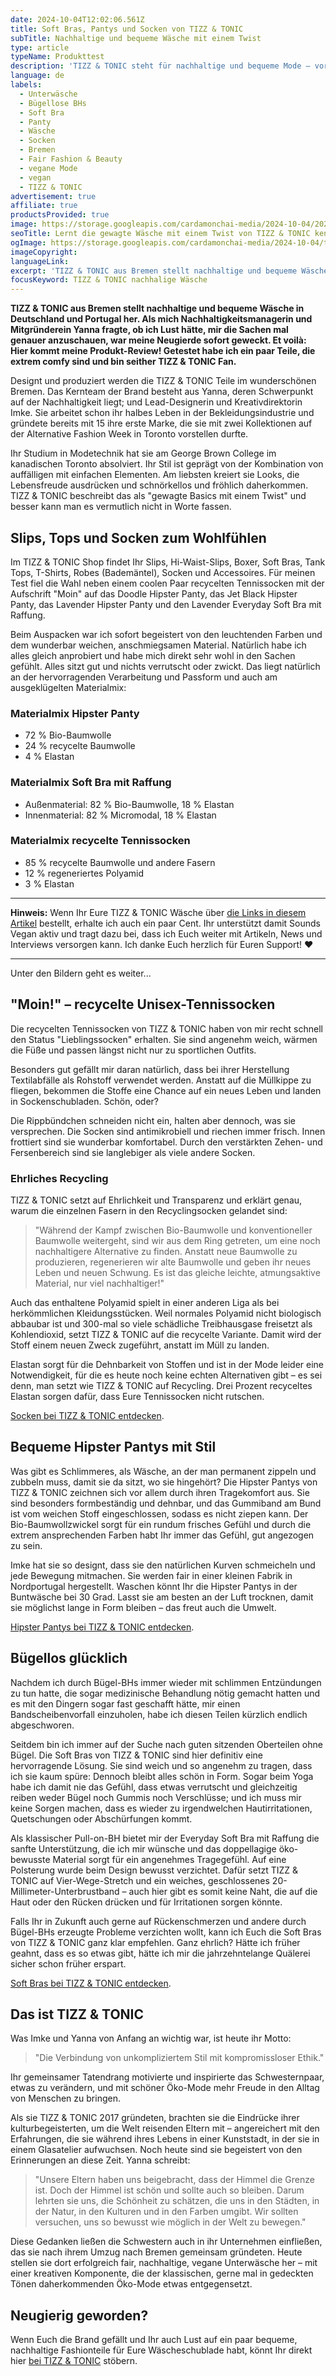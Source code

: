 ```yaml
---
date: 2024-10-04T12:02:06.561Z
title: Soft Bras, Pantys und Socken von TIZZ & TONIC
subTitle: Nachhaltige und bequeme Wäsche mit einem Twist
type: article
typeName: Produkttest
description: 'TIZZ & TONIC steht für nachhaltige und bequeme Mode – vor allem Wäsche – mit einem Twist. Lerne die Brand aus Bremen jetzt kennen und erfahre, was die Pantys, Bras und Socken so besonders macht.'
language: de
labels:
  - Unterwäsche
  - Bügellose BHs
  - Soft Bra
  - Panty
  - Wäsche
  - Socken
  - Bremen
  - Fair Fashion & Beauty
  - vegane Mode
  - vegan
  - TIZZ & TONIC
advertisement: true
affiliate: true
productsProvided: true
image: https://storage.googleapis.com/cardamonchai-media/2024-10-04/2024-09-27-tizz-tonic-soundsvegan-com-25-jpg-imagine-f8f8f8_9a928f_1024_768/640.webp
seoTitle: Lernt die gewagte Wäsche mit einem Twist von TIZZ & TONIC kennen
ogImage: https://storage.googleapis.com/cardamonchai-media/2024-10-04/tizz-tonic-soundsvegan-com-og-jpg-imagine-f8f8f8_9ca1b9_1200_628/640.webp
imageCopyright:
languageLink:
excerpt: 'TIZZ & TONIC aus Bremen stellt nachhaltige und bequeme Wäsche in Deutschland und Portugal her. Als mich Nachhaltigkeitsmanagerin und Mitgründerein Yanna fragte, ob ich Lust hätte, mir die Sachen mal genauer anzuschauen, war meine Neugierde sofort geweckt. Et voilà: Hier kommt meine Produkt-Review! Getestet habe ich ein paar Teile, die extrem comfy sind und bin seither TIZZ & TONIC Fan.'
focusKeyword: TIZZ & TONIC nachhalige Wäsche
---
```


**TIZZ & TONIC aus Bremen stellt nachhaltige und bequeme Wäsche in Deutschland und Portugal her. Als mich Nachhaltigkeitsmanagerin und Mitgründerein Yanna fragte, ob ich Lust hätte, mir die Sachen mal genauer anzuschauen, war meine Neugierde sofort geweckt. Et voilà: Hier kommt meine Produkt-Review! Getestet habe ich ein paar Teile, die extrem comfy sind und bin seither TIZZ & TONIC Fan.**

Designt und produziert werden die TIZZ & TONIC Teile im wunderschönen Bremen. Das Kernteam der Brand besteht aus Yanna, deren Schwerpunkt auf der Nachhaltigkeit liegt; und Lead-Designerin und Kreativdirektorin Imke. Sie arbeitet schon ihr halbes Leben in der Bekleidungsindustrie und gründete bereits mit 15 ihre erste Marke, die sie mit zwei Kollektionen auf der Alternative Fashion Week in Toronto vorstellen durfte.

Ihr Studium in Modetechnik hat sie am George Brown College im kanadischen Toronto absolviert. Ihr Stil ist geprägt von der Kombination von auffälligen mit einfachen Elementen. Am liebsten kreiert sie Looks, die Lebensfreude ausdrücken und schnörkellos und fröhlich daherkommen. TIZZ & TONIC beschreibt das als "gewagte Basics mit einem Twist" und besser kann man es vermutlich nicht in Worte fassen.

## Slips, Tops und Socken zum Wohlfühlen

Im TIZZ & TONIC Shop findet Ihr Slips, Hi-Waist-Slips, Boxer, Soft Bras, Tank Tops, T-Shirts, Robes (Bademäntel), Socken und Accessoires. Für meinen Test fiel die Wahl neben einem coolen Paar recycelten Tennissocken mit der Aufschrift "Moin" auf das Doodle Hipster Panty, das Jet Black Hipster Panty, das Lavender Hipster Panty und den Lavender Everyday Soft Bra mit Raffung.

Beim Auspacken war ich sofort begeistert von den leuchtenden Farben und dem wunderbar weichen, anschmiegsamen Material. Natürlich habe ich alles gleich anprobiert und habe mich direkt sehr wohl in den Sachen gefühlt. Alles sitzt gut und nichts verrutscht oder zwickt. Das liegt natürlich an der hervorragenden Verarbeitung und Passform und auch am ausgeklügelten Materialmix:

### Materialmix Hipster Panty

- 72 % Bio-Baumwolle
- 24 % recycelte Baumwolle
- 4 % Elastan

### Materialmix Soft Bra mit Raffung

- Außenmaterial: 82 % Bio-Baumwolle, 18 % Elastan
- Innenmaterial: 82 % Micromodal, 18 % Elastan

### Materialmix recycelte Tennissocken

- 85 % recycelte Baumwolle und andere Fasern
- 12 % regeneriertes Polyamid
- 3 % Elastan

---

**Hinweis:** Wenn Ihr Eure TIZZ & TONIC Wäsche über [die Links in diesem Artikel](https://t.adcell.com/p/click?promoId=378652&slotId=80259&param0=https%3A%2F%2Ftizzandtonic.com%2Fde%2F) bestellt, erhalte ich auch ein paar Cent. Ihr unterstützt damit Sounds Vegan aktiv und tragt dazu bei, dass ich Euch weiter mit Artikeln, News und Interviews versorgen kann. Ich danke Euch herzlich für Euren Support! ♥️

---

Unter den Bildern geht es weiter...

<Gallery name="tizz-tonic-soundsvegan.com-2" />

## "Moin!" – recycelte Unisex-Tennissocken

Die recycelten Tennissocken von TIZZ & TONIC haben von mir recht schnell den Status "Lieblingssocken" erhalten. Sie sind angenehm weich, wärmen die Füße und passen längst nicht nur zu sportlichen Outfits.

Besonders gut gefällt mir daran natürlich, dass bei ihrer Herstellung Textilabfälle als Rohstoff verwendet werden. Anstatt auf die Müllkippe zu fliegen, bekommen die Stoffe eine Chance auf ein neues Leben und landen in Sockenschubladen. Schön, oder?

Die Rippbündchen schneiden nicht ein, halten aber dennoch, was sie versprechen. Die Socken sind antimikrobiell und riechen immer frisch. Innen frottiert sind sie wunderbar komfortabel. Durch den verstärkten Zehen- und Fersenbereich sind sie langlebiger als viele andere Socken.

### Ehrliches Recycling

TIZZ & TONIC setzt auf Ehrlichkeit und Transparenz und erklärt genau, warum die einzelnen Fasern in den Recyclingsocken gelandet sind:

> "Während der Kampf zwischen Bio-Baumwolle und konventioneller Baumwolle weitergeht, sind wir aus dem Ring getreten, um eine noch nachhaltigere Alternative zu finden. Anstatt neue Baumwolle zu produzieren, regenerieren wir alte Baumwolle und geben ihr neues Leben und neuen Schwung. Es ist das gleiche leichte, atmungsaktive Material, nur viel nachhaltiger!"

Auch das enthaltene Polyamid spielt in einer anderen Liga als bei herkömmlichen Kleidungsstücken. Weil normales Polyamid nicht biologisch abbaubar ist und 300-mal so viele schädliche Treibhausgase freisetzt als Kohlendioxid, setzt TIZZ & TONIC auf die recycelte Variante. Damit wird der Stoff einem neuen Zweck zugeführt, anstatt im Müll zu landen.

Elastan sorgt für die Dehnbarkeit von Stoffen und ist in der Mode leider eine Notwendigkeit, für die es heute noch keine echten Alternativen gibt – es sei denn, man setzt wie TIZZ & TONIC auf Recycling. Drei Prozent recyceltes Elastan sorgen dafür, dass Eure Tennissocken nicht rutschen.

[Socken bei TIZZ & TONIC entdecken](https://t.adcell.com/p/click?promoId=378652&slotId=80259&param0=https%3A%2F%2Ftizzandtonic.com%2Fde%2Fcollections%2Frecycelte-tennissocken).

## Bequeme Hipster Pantys mit Stil

Was gibt es Schlimmeres, als Wäsche, an der man permanent zippeln und zubbeln muss, damit sie da sitzt, wo sie hingehört? Die Hipster Pantys von TIZZ & TONIC zeichnen sich vor allem durch ihren Tragekomfort aus. Sie sind besonders formbeständig und dehnbar, und das Gummiband am Bund ist vom weichen Stoff eingeschlossen, sodass es nicht ziepen kann. Der Bio-Baumwollzwickel sorgt für ein rundum frisches Gefühl und durch die extrem ansprechenden Farben habt Ihr immer das Gefühl, gut angezogen zu sein.

Imke hat sie so designt, dass sie den natürlichen Kurven schmeicheln und jede Bewegung mitmachen. Sie werden fair in einer kleinen Fabrik in Nordportugal hergestellt. Waschen könnt Ihr die Hipster Pantys in der Buntwäsche bei 30 Grad. Lasst sie am besten an der Luft trocknen, damit sie möglichst lange in Form bleiben – das freut auch die Umwelt.

[Hipster Pantys bei TIZZ & TONIC entdecken](https://t.adcell.com/p/click?promoId=378652&slotId=80259&param0=https%3A%2F%2Ftizzandtonic.com%2Fde%2Fcollections%2Fdie-hipster-panty).

## Bügellos glücklich

Nachdem ich durch Bügel-BHs immer wieder mit schlimmen Entzündungen zu tun hatte, die sogar medizinische Behandlung nötig gemacht hatten und es mit den Dingern sogar fast geschafft hätte, mir einen Bandscheibenvorfall einzuholen, habe ich diesen Teilen kürzlich endlich abgeschworen.

Seitdem bin ich immer auf der Suche nach guten sitzenden Oberteilen ohne Bügel. Die Soft Bras von TIZZ & TONIC sind hier definitiv eine hervorragende Lösung. Sie sind weich und so angenehm zu tragen, dass ich sie kaum spüre: Dennoch bleibt alles schön in Form. Sogar beim Yoga habe ich damit nie das Gefühl, dass etwas verrutscht und gleichzeitig reiben weder Bügel noch Gummis noch Verschlüsse; und ich muss mir keine Sorgen machen, dass es wieder zu irgendwelchen Hautirritationen, Quetschungen oder Abschürfungen kommt.

Als klassischer Pull-on-BH bietet mir der Everyday Soft Bra mit Raffung die sanfte Unterstützung, die ich mir wünsche und das doppellagige öko-bewusste Material sorgt für ein angenehmes Tragegefühl. Auf eine Polsterung wurde beim Design bewusst verzichtet. Dafür setzt TIZZ & TONIC auf Vier-Wege-Stretch und ein weiches, geschlossenes 20-Millimeter-Unterbrustband – auch hier gibt es somit keine Naht, die auf die Haut oder den Rücken drücken und für Irritationen sorgen könnte.

Falls Ihr in Zukunft auch gerne auf Rückenschmerzen und andere durch Bügel-BHs erzeugte Probleme verzichten wollt, kann ich Euch die Soft Bras von TIZZ & TONIC ganz klar empfehlen. Ganz ehrlich? Hätte ich früher geahnt, dass es so etwas gibt, hätte ich mir die jahrzehntelange Quälerei sicher schon früher erspart.

[Soft Bras bei TIZZ & TONIC entdecken](https://t.adcell.com/p/click?promoId=378652&slotId=80259&param0=https%3A%2F%2Ftizzandtonic.com%2Fde%2Fcollections%2Fsoftbhs-und-tank-tops).

## Das ist TIZZ & TONIC

Was Imke und Yanna von Anfang an wichtig war, ist heute ihr Motto:

> "Die Verbindung von unkompliziertem Stil mit kompromissloser Ethik."

Ihr gemeinsamer Tatendrang motivierte und inspirierte das Schwesternpaar, etwas zu verändern, und mit schöner Öko-Mode mehr Freude in den Alltag von Menschen zu bringen.

Als sie TIZZ & TONIC 2017 gründeten, brachten sie die Eindrücke ihrer kulturbegeisterten, um die Welt reisenden Eltern mit – angereichert mit den Erfahrungen, die sie während ihres Lebens in einer Kunststadt, in der sie in einem Glasatelier aufwuchsen. Noch heute sind sie begeistert von den Erinnerungen an diese Zeit. Yanna schreibt:

> "Unsere Eltern haben uns beigebracht, dass der Himmel die Grenze ist. Doch der Himmel ist schön und sollte auch so bleiben. Darum lehrten sie uns, die Schönheit zu schätzen, die uns in den Städten, in der Natur, in den Kulturen und in den Farben umgibt. Wir sollten versuchen, uns so bewusst wie möglich in der Welt zu bewegen."

Diese Gedanken ließen die Schwestern auch in ihr Unternehmen einfließen, das sie nach ihrem Umzug nach Bremen gemeinsam gründeten. Heute stellen sie dort erfolgreich fair, nachhaltige, vegane Unterwäsche her – mit einer kreativen Komponente, die der klassischen, gerne mal in gedeckten Tönen daherkommenden Öko-Mode etwas entgegensetzt.

## Neugierig geworden?

Wenn Euch die Brand gefällt und Ihr auch Lust auf ein paar bequeme, nachhaltige Fashionteile für Eure Wäscheschublade habt, könnt Ihr direkt hier [bei TIZZ & TONIC](https://t.adcell.com/p/click?promoId=378652&slotId=80259&param0=https%3A%2F%2Ftizzandtonic.com%2Fde%2F) stöbern.

<Gallery name="tizz-tonic-soundsvegan.com-1" />
